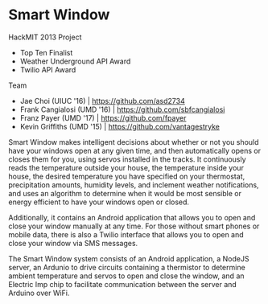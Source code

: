 Smart Window
====================

HackMIT 2013 Project
- Top Ten Finalist
- Weather Underground API Award
- Twilio API Award

Team 
- Jae Choi (UIUC '16) |  https://github.com/asd2734
- Frank Cangialosi (UMD '16) | https://github.com/sbfcangialosi
- Franz Payer (UMD '17) | https://github.com/fpayer
- Kevin Griffiths (UMD '15) | https://github.com/vantagestryke

Smart Window makes intelligent decisions about whether or not you should have your windows open at any given time, and then automatically opens or closes them for you, using servos installed in the tracks. It continuously reads the temperature outside your house, the temperature inside your house, the desired temperature you have specified on your thermostat, precipitation amounts, humidity levels, and inclement weather notifications, and uses an algorithm to determine when it would be most sensible or energy efficient to have your windows open or closed. 

Additionally, it contains an Android application that allows you to open and close your window manually at any time. For those without smart phones or mobile data, there is also a Twilio interface that allows you to open and close your window via SMS messages. 

The Smart Window system consists of an Android application, a NodeJS server, an Ardunio to drive circuits containing a thermistor to determine ambient temperature and servos to open and close the window, and an Electric Imp chip to facilitate communication between the server and Arduino over WiFi. 

